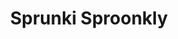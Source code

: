 ---
slug: sprunki-sproonkly-2671
title: Sprunki Sproonkly
description: "Sprunki Sproonkly is an exciting online game. Play for free directly in your browser!"
icon: /images/popular_mods/Sprunki Sproonkly.png
url: https://wowtbc.net/sprunkin/sproonkly/index.html
previewImage: /images/popular_mods/Sprunki Sproonkly.png
type: popular mods

# SEO配置
seo:
  title: "Sprunki Sproonkly - Play Free Online Game | Fun Browser Games"
  description: "Sprunki Sproonkly - Play this fun online game for free in your browser. No download required!"
  ogImage: "/images/popular_mods/Sprunki Sproonkly.png"
  keywords: "sprunki-sproonkly-2671, online game, browser game, free game, popular mods game, play online"

videoUrls:
  - https://www.youtube.com/embed/example1
  - https://www.youtube.com/embed/example2

whyPlay:
  title: "Why Play Sprunki Sproonkly?"
  items:
    - "Immersive Gameplay: Sprunki Sproonkly offers an engaging and immersive gaming experience that will keep you entertained for hours"
    - "Challenging Levels: Test your skills with increasingly difficult challenges and obstacles"
    - "Beautiful Graphics: Enjoy stunning visuals and smooth animations that bring the game world to life"
    - "Regular Updates: New content and features are added regularly to keep the game fresh and exciting"
    - "Free to Play: Experience all the fun without spending a penny"
    - "Community Features: Connect with other players, share strategies, and compete for high scores"
    - "Cross-Platform: Play on any device with a web browser, no downloads required"

features:
  title: "Key Features of Sprunki Sproonkly"
  image: "/images/popular_mods/Sprunki Sproonkly.png"
  items:
    - "Intuitive Controls: Easy to learn controls make Sprunki Sproonkly accessible for players of all skill levels"
    - "Multiple Game Modes: Enjoy various gameplay options that provide different challenges and experiences"
    - "Character Customization: Personalize your gaming experience with unique characters and items"
    - "Achievement System: Complete special tasks to earn rewards and recognition"
    - "Leaderboards: Compete with players worldwide and see who can achieve the highest scores"

characteristics:
  title: "Game Characteristics"
  image: "/images/popular_mods/Sprunki Sproonkly.png"
  items:
    - "Genre: Popular mods game with elements of strategy and skill"
    - "Difficulty: Suitable for both casual gamers and those seeking a challenge"
    - "Play Time: Quick sessions or extended gameplay, depending on your preference"
    - "Art Style: Vibrant and engaging visuals that enhance the gaming experience"
    - "Sound Design: Immersive audio that complements the gameplay perfectly"

info: "Sprunki Sproonkly is an exciting online game that offers players a unique and engaging gaming experience. With its intuitive controls, stunning visuals, and challenging gameplay, Sprunki Sproonkly provides hours of entertainment for players of all ages and skill levels. Whether you're looking for a quick gaming session during a break or an extended play session, Sprunki Sproonkly delivers an immersive experience that will keep you coming back for more. The game features multiple levels of increasing difficulty, ensuring that players are constantly challenged as they progress. With regular updates adding new content and features, Sprunki Sproonkly remains fresh and exciting, providing endless entertainment options for its growing community of players."

howToPlayIntro: "Welcome to Sprunki Sproonkly! This guide will walk you through the basics and help you master the game. Whether you're a beginner or looking to improve your skills, these tips and instructions will enhance your gaming experience."

howToPlaySteps:
  - title: "Getting Started"
    description: "Begin your Sprunki Sproonkly adventure by familiarizing yourself with the controls. Use your keyboard or mouse to navigate through the game interface. The tutorial will guide you through the basic mechanics and help you understand the objectives."
  - title: "Understanding the Objectives"
    description: "In Sprunki Sproonkly, your main goal is to progress through levels by completing specific objectives. Each level presents unique challenges that require different strategies and approaches."
  - title: "Mastering the Controls"
    description: "Practice using the controls to improve your precision and reaction time. Sprunki Sproonkly requires quick reflexes and strategic thinking to overcome obstacles and defeat opponents."
  - title: "Utilizing Power-ups"
    description: "Collect power-ups throughout the game to enhance your abilities and overcome difficult challenges. Each power-up offers unique advantages that can be crucial for success."
  - title: "Developing Strategies"
    description: "As you progress in Sprunki Sproonkly, develop effective strategies for different scenarios. Analyze patterns, anticipate challenges, and adapt your approach to maximize your performance."

faq:
  title: "Frequently Asked Questions about Sprunki Sproonkly"
  items:
    - question: "Is Sprunki Sproonkly free to play?"
      answer: "Yes, Sprunki Sproonkly is completely free to play directly in your web browser. No downloads or purchases are required to enjoy the full game experience."
    - question: "Can I play Sprunki Sproonkly on mobile devices?"
      answer: "Yes, Sprunki Sproonkly is optimized for both desktop and mobile play. You can enjoy the game on any device with a web browser and internet connection."
    - question: "Are there any in-game purchases?"
      answer: "While Sprunki Sproonkly is free to play, there may be optional in-game purchases available for cosmetic items or additional features that don't affect core gameplay."
    - question: "How often is Sprunki Sproonkly updated?"
      answer: "The developers regularly update Sprunki Sproonkly with new content, features, and improvements based on player feedback and game performance."
    - question: "Can I play Sprunki Sproonkly offline?"
      answer: "Currently, Sprunki Sproonkly requires an internet connection to play as it's a browser-based online game."
    - question: "Is Sprunki Sproonkly suitable for children?"
      answer: "Yes, Sprunki Sproonkly is designed to be family-friendly and suitable for players of all ages."
    - question: "How do I report bugs or issues?"
      answer: "If you encounter any problems while playing Sprunki Sproonkly, you can report them through the game's support page or contact the developers directly through their website."
    - question: "Still Have Questions?"
      answer: "If you have additional questions about Sprunki Sproonkly that aren't covered in this FAQ, please visit our support center or contact our customer service team for assistance."
---